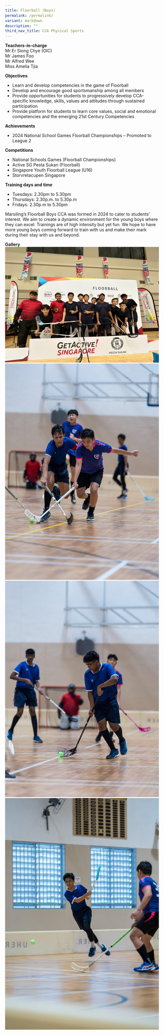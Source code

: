 ```yaml
---
title: Floorball (Boys)
permalink: /permalink/
variant: markdown
description: ""
third_nav_title: CCA Physical Sports
---
```

**Teachers-in-charge**  
Mr Er Siong Chye (OIC)  
Mr James Foo<br>
Mr Alfred Wee <br>
Miss Amelia Tjia

**Objectives**

* Learn and develop competencies in the game of Floorball
* Develop and encourage good sportsmanship among all members
* Provide opportunities for students to progressively develop CCA-specific knowledge, skills, values and attitudes through sustained participation
* Provide platform for students to learn core values, social and emotional competencies and the emerging 21st Century Competencies

**Achievements**  
*   2024 National School Games Floorball Championships – Promoted to League 2

**Competitions**

*  National Schools Games (Floorball Championships)
*  Active SG Pesta Sukan (Floorball)
*  Singapore Youth Floorball League (U16)
*  Storvretacupen Singapore

**Training days and time**  
* Tuesdays: 2.30pm to 5.30pm
* Thursdays: 2.30p.m. to 5.30p.m
* Fridays: 2.30p.m to 5.30pm

Marsiling’s Floorball Boys CCA was formed in 2024 to cater to students’ interest. We aim to create a dynamic environment for the young boys where they can excel. Trainings are of high intensity but yet fun. We hope to have more young boys coming forward to train with us and make their mark during their stay with us and beyond.

**Gallery**
![](/images/WhatsApp_Image_2025_04_28_at_2_13_10_PM.jpg)
![](/images/WhatsApp_Image_2025_04_28_at_2_13_09_PM__1_.jpg)
![](/images/WhatsApp_Image_2025_04_28_at_2_13_09_PM__2_.jpg)
![](/images/WhatsApp_Image_2025_04_28_at_2_13_09_PM.jpg)